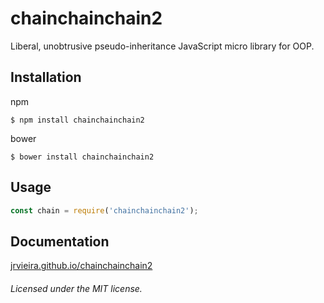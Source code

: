# chainchainchain2
Liberal, unobtrusive pseudo-inheritance JavaScript micro library for OOP.

## Installation

npm

	$ npm install chainchainchain2

bower

	$ bower install chainchainchain2

## Usage

```javascript
const chain = require('chainchainchain2');
```

## Documentation

[jrvieira.github.io/chainchainchain2](http://jrvieira.github.io/chainchainchain2)


###### Licensed under the MIT license.
